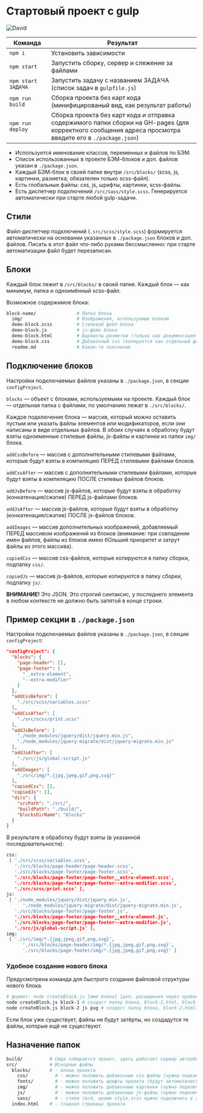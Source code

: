 # Стартовый проект с gulp


![David](https://img.shields.io/david/dev/alekseyburn/ab-start-project?style=flat-square)

<table>
  <thead>
    <tr>
      <th>Команда</th>
      <th>Результат</th>
    </tr>
  </thead>
  <tbody>
    <tr>
      <td width="22%"><code>npm i</code></td>
      <td>Установить зависимости</td>
    </tr>
    <tr>
      <td><code>npm start</code></td>
      <td>Запустить сборку, сервер и слежение за файлами</td>
    </tr>
    <tr>
      <td><code>npm start ЗАДАЧА</code></td>
      <td>Запустить задачу с названием ЗАДАЧА (список задач в <code>gulpfile.js</code>)</td>
    </tr>
    <tr>
      <td><code>npm run build</code></td>
      <td>Сборка проекта без карт кода (минифицированый вид, как результат работы)</td>
    </tr>
    <tr>
      <td><code>npm run deploy</code></td>
      <td>Сборка проекта без карт кода и отправка содержимого папки сборки на GH-pages (для корректного сообщения адреса просмотра введите его в <code>./package.json</code>)</td>
    </tr>
  </tbody>
</table>

- Используется именование классов, переменных и файлов по БЭМ.
- Список использованных в проекте БЭМ-блоков и доп. файлов указан в `./package.json`.
- Каждый БЭМ-блок в своей папке внутри `/src/blocks/` (scss, js, картинки, разметка; обязателен только scss-файл).
- Есть глобальные файлы: css, js, шрифты, картинки, scss-файлы.
- Есть диспетчер подключений `/src/sass/style.scss`. Генерируется автоматически при старте любой gulp-задачи.


## Стили

Файл-диспетчер подключений (`.src/scss/style.scss`) формируется автоматически на основании указанных в `./package.json` блоков и доп. файлов. Писать в этот файл что-либо руками бессмысленно: при старте автоматизации файл будет перезаписан.

## Блоки

Каждый блок лежит в `/src/blocks/` в своей папке. Каждый блок — как минимум, папка и одноимённый scss-файл.

Возможное содержимое блока:

```bash
block-name/               # Папка блока
  img/                    # Изображения, используемые блоком
  demo-block.scss         # Стилевой файл блока
  demo-block.js           # js-файл блока
  demo-block.html         # Варианты разметки (только как документация блока или как вставляемый фрагмент)
  demo-block.css          # Добавочный css (копируется как отдельный файл в `build/css`)
  readme.md               # Какое-то пояснение
```


## Подключение блоков

Настройки подключаемых файлов указаны в `./package.json`, в секции `configProject`.

`blocks` — объект с блоками, используемыми на проекте. Каждый блок — отдельная папка с файлами, по умолчанию лежат в `./src/blocks/`.

Каждое подключение блока — массив, который можно оставить пустым или указать файлы элементов или модификаторов, если они написаны в виде отдельных файлов. В обоих случаях в обработку будут взяты одноименные стилевые файлы, js-файлы и картинки из папки `img/` блока.

`addCssBefore` — массив с дополнительными стилевыми файлами, которые будут взяты в компиляцию ПЕРЕД стилевыми файлами блоков.

`addCssAfter` — массив с дополнительными стилевыми файлами, которые будут взяты в компиляцию ПОСЛЕ стилевых файлов блоков.

`addJsBefore` — массив js-файлов, которые будут взяты в обработку (конкатенация/сжатие) ПЕРЕД js-файлами блоков.

`addJsAfter` — массив js-файлов, которые будут взяты в обработку (конкатенация/сжатие) ПОСЛЕ js-файлов блоков.

`addImages` — массив дополнительных изображений, добавляемый ПЕРЕД массивом изображений из блоков (внимание: при совпадении имен файлов, файлы из блоков имею бОльший приоритет и затрут файлы из этого массива).

`copiedCss` — массив css-файлов, которые копируются в папку сборки, подпапку `css/`.

`copiedJs` — массив js-файлов, которые копируются в папку сборки, подпапку `js/`.

**ВНИМАНИЕ!** Это JSON. Это строгий синтаксис, у последнего элемента в любом контексте не должно быть запятой в конце строки.


## Пример секции в `./package.json`

Настройки подключаемых файлов указаны в `./package.json`, в секции `configProject`:

```json
"configProject": {
  "blocks": {
    "page-header": [],
    "page-footer": [
      "__extra-element",
      "--extra-modifier"
    ]
  },
  "addCssBefore": [
    "./src/scss/variables.scss"
  ],
  "addCssAfter": [
    "./src/scss/print.scss"
  ],
  "addJsBefore": [
    "./node_modules/jquery/dist/jquery.min.js",
    "./node_modules/jquery-migrate/dist/jquery-migrate.min.js"
  ],
  "addJsAfter": [
    "./src/js/global-script.js"
  ],
  "addImages": [
    "./src/img/*.{jpg,jpeg,gif,png,svg}"
  ],
  "copiedCss": [],
  "copiedJs": [],
  "dirs": {
    "srcPath": "./src/",
    "buildPath": "./build/",
    "blocksDirName": "blocks"
  }
}
```
В результате в обработку будут взяты (в указанной последовательности):

```bash
css:
 [ './src/scss/variables.scss',
   './src/blocks/page-header/page-header.scss',
   './src/blocks/page-footer/page-footer.scss',
   './src/blocks/page-footer/page-footer__extra-element.scss',
   './src/blocks/page-footer/page-footer--extra-modifier.scss',
   './src/scss/print.scss' ],
js:
 [ './node_modules/jquery/dist/jquery.min.js',
      './node_modules/jquery-migrate/dist/jquery-migrate.min.js',
   './src/blocks/page-footer/page-footer.js',
   './src/blocks/page-footer/page-footer__extra-element.js',
   './src/blocks/page-footer/page-footer--extra-modifier.js',
   './src/js/global-script.js' ],
img:
 [ './src/img/*.{jpg,jpeg,gif,png,svg}',
      './src/blocks/page-header/img/*.{jpg,jpeg,gif,png,svg}',
      './src/blocks/page-footer/img/*.{jpg,jpeg,gif,png,svg}' ]
```


### Удобное создание нового блока

Предусмотрена команда для быстрого создания файловой структуры нового блока.

```bash
# формат: node createBlock.js [имя блока] [доп. расширения через пробел]
node createBlock.js block-1 # создаст папку блока, block-1.html, block-1.scss и подпапку img/ для этого блока
node createBlock.js block-2 js pug # создаст папку блока, block-2.html, block-2.scss, block-2.js, block-2.pug и подпапку img/ для этого блока
```

Если блок уже существует, файлы не будут затёрты, но создадутся те файлы, которые ещё не существуют.


## Назначение папок

```bash
build/          # Сюда собирается проект, здесь работает сервер автообновлений.
src/            # Исходные файлы
  blocks/       # - блоки проекта
    css/          # - можно положить добавочные css-файлы (нужно подключить в copiedCss, иначе игнорируются)
    fonts/        # - можно положить шрифты проекта (будут автоматически скопированы в папку сборки)
    img/          # - можно положить добавочные картинки (нужно подключить в addImages, иначе игнорируются)
    js/           # - можно положить добавочные js-файлы (нужно подключить в addJsBefore или addJsAfter, иначе игнорируются)
    sass/         # - стили (всё, кроме style.scss нужно подключить в addCssBefore или addCssAfter, иначе оно будет проигнорировано)
  index.html    # - главная страница проекта
```
